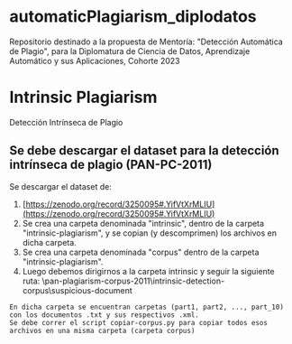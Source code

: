# automaticPlagiarism_diplodatos
Repositorio destinado a la propuesta de Mentoría: "Detección Automática de Plagio", para la Diplomatura de Ciencia de Datos, Aprendizaje Automático y sus Aplicaciones, Cohorte 2023

# Intrinsic Plagiarism

Detección Intrínseca de Plagio

## Se debe descargar el dataset para la detección intrínseca de plagio (PAN-PC-2011)

Se descargar el dataset de:

  1. [https://zenodo.org/record/3250095#.YifVtXrMLIU](https://zenodo.org/record/3250095#.YifVtXrMLIU)
  2. Se crea una carpeta denominada "intrinsic", dentro de la carpeta "intrinsic-plagiarism", y se copian (y descomprimen) los archivos en dicha carpeta.
  3. Se crea una carpeta denominada "corpus" dentro de la carpeta "intrinsic-plagiarism".
  4. Luego debemos dirigirnos a la carpeta intrinsic y seguir la siguiente ruta:
	\pan-plagiarism-corpus-2011\intrinsic-detection-corpus\suspicious-document
	
	En dicha carpeta se encuentran carpetas (part1, part2, ..., part_10) con los documentos .txt y sus respectivos .xml.
	Se debe correr el script copiar-corpus.py para copiar todos esos archivos en una misma carpeta (carpeta corpus)